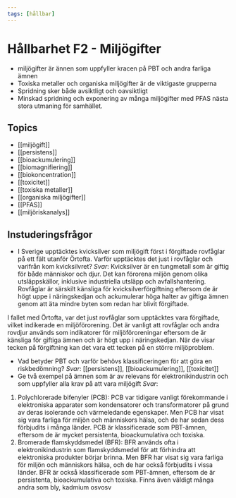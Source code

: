 ```yaml
---
tags: [hållbar]
---
```

# Hållbarhet F2 - Miljögifter
- miljögifter är ännen som uppfyller kracen på PBT och andra farliga ämnen
- Toxiska metaller och organiska miljögifter är de viktigaste grupperna
- Spridning sker både avsiktligt och oavsiktligt
- Minskad spridning och exponering av många miljögifter med PFAS nästa stora utmaning för samhället.

## Topics
- [[miljögift]]
- [[persistens]]
- [[bioackumulering]]
- [[biomagnifiering]]
- [[biokoncentration]]
- [[toxicitet]]
- [[toxiska metaller]]
- [[organiska miljögifter]]
- [[PFAS]]
- [[miljöriskanalys]]


## Instuderingsfrågor
- I Sverige upptäcktes kvicksilver som miljögift först i förgiftade rovfåglar på ett fält utanför Örtofta. Varför upptäcktes det just i rovfåglar och varifrån kom kvicksilvret?
*Svar*: Kvicksilver är en tungmetall som är giftig för både människor och djur. Det kan förorena miljön genom olika utsläppskällor, inklusive industriella utsläpp och avfallshantering. Rovfåglar är särskilt känsliga för kvicksilverförgiftning eftersom de är högt uppe i näringskedjan och ackumulerar höga halter av giftiga ämnen genom att äta mindre byten som redan har blivit förgiftade.

I fallet med Örtofta, var det just rovfåglar som upptäcktes vara förgiftade, vilket indikerade en miljöförorening. Det är vanligt att rovfåglar och andra rovdjur används som indikatorer för miljöföroreningar eftersom de är känsliga för giftiga ämnen och är högt upp i näringskedjan. När de visar tecken på förgiftning kan det vara ett tecken på en större miljöproblem.

-  Vad betyder PBT och varför behövs klassificeringen för att göra en riskbedömning?
*Svar*: [[persistens]], [[bioackumulering]], [[toxicitet]]
- Ge två exempel på ämnen som är av relevans för elektronikindustrin och som uppfyller alla krav på att vara miljögift
*Svar*: 
1. Polychlorerade bifenyler (PCB): PCB var tidigare vanligt förekommande i elektroniska apparater som kondensatorer och transformatorer på grund av deras isolerande och värmeledande egenskaper. Men PCB har visat sig vara farliga för miljön och människors hälsa, och de har sedan dess förbjudits i många länder. PCB är klassificerade som PBT-ämnen, eftersom de är mycket persistenta, bioackumulativa och toxiska.
2. Bromerade flamskyddsmedel (BFR): BFR används ofta i elektronikindustrin som flamskyddsmedel för att förhindra att elektroniska produkter börjar brinna. Men BFR har visat sig vara farliga för miljön och människors hälsa, och de har också förbjudits i vissa länder. BFR är också klassificerade som PBT-ämnen, eftersom de är persistenta, bioackumulativa och toxiska.
Finns även väldigt många andra som bly, kadmium osvosv